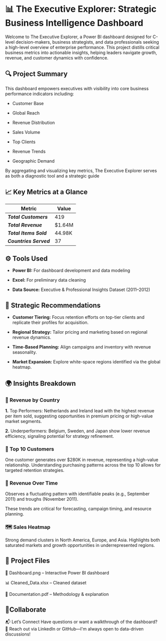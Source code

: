   
# 📊 The Executive Explorer: Strategic Business Intelligence Dashboard

Welcome to The Executive Explorer, a Power BI dashboard designed for C-level decision-makers, business strategists, and data professionals seeking a high-level overview of enterprise performance. This project distills critical business metrics into actionable insights, helping leaders navigate growth, revenue, and customer dynamics with confidence.





## 🔍 Project Summary

This dashboard empowers executives with visibility into core business performance indicators including:

- Customer Base

- Global Reach

- Revenue Distribution

- Sales Volume

- Top Clients

- Revenue Trends

- Geographic Demand

By aggregating and visualizing key metrics, The Executive Explorer serves as both a diagnostic tool and a strategic guide





## 📈 Key Metrics at a Glance


| Metric           | Value   |
| ---------------- | ------- |
| ***Total Customers***  | 419     |
| ***Total Revenue***    | \$1.64M |
| ***Total Items Sold*** | 44.98K  |
| ***Countries Served*** | 37      |


## ⚙️ Tools Used

- **Power BI:**  For dashboard development and data modeling

- **Excel:** For preliminary data cleaning

- **Data Source:** Executive & Professional Insights Dataset (2011–2012)



## 🧠 Strategic Recommendations

- **Customer Tiering:** Focus retention efforts on top-tier clients and replicate their profiles for acquisition.

- **Regional Strategy:** Tailor pricing and marketing based on regional revenue dynamics.

- **Time-Based Planning:** Align campaigns and inventory with revenue seasonality.

- **Market Expansion:** Explore white-space regions identified via the global heatmap.

## 🌍 Insights Breakdown

### 📌 Revenue by Country
**1.** Top Performers: Netherlands and Ireland lead with the highest revenue per item sold, suggesting opportunities in premium pricing or high-value market segments.

**2.** Underperformers: Belgium, Sweden, and Japan show lower revenue efficiency, signaling potential for strategy refinement.

### 👑 Top 10 Customers
  One customer generates over $280K in revenue, representing a high-value relationship.
Understanding purchasing patterns across the top 10 allows for targeted retention strategies.

### 📆 Revenue Over Time
Observes a fluctuating pattern with identifiable peaks (e.g., September 2011) and troughs (November 2011).

These trends are critical for forecasting, campaign timing, and resource planning.

### 🗺️ Sales Heatmap
Strong demand clusters in North America, Europe, and Asia. Highlights both saturated markets and growth opportunities in underrepresented regions.






## 📁 Project Files
📄 Dashboard.png – Interactive Power BI dashboard

📊 Cleaned_Data.xlsx – Cleaned dataset

📝 Documentation.pdf – Methodology & explanation

## 💬Collaborate
📬 Let’s Connect
Have questions or want a walkthrough of the dashboard?
📧 Reach out via LinkedIn or GitHub—I'm always open to data-driven discussions!
